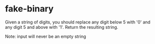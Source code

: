 # fake-binary
Given a string of digits, you should replace any digit below 5 with '0' and any digit 5 and above with '1'. Return the resulting string.

Note: input will never be an empty string